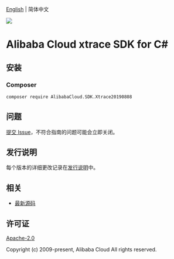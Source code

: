 [English](README.md) | 简体中文

![](https://aliyunsdk-pages.alicdn.com/icons/AlibabaCloud.svg)

# Alibaba Cloud xtrace SDK for C#

## 安装

### Composer

```bash
composer require AlibabaCloud.SDK.Xtrace20190808
```

## 问题

[提交 Issue](https://github.com/aliyun/alibabacloud-csharp-sdk/issues/new)，不符合指南的问题可能会立即关闭。

## 发行说明

每个版本的详细更改记录在[发行说明](./ChangeLog.md)中。

## 相关

* [最新源码](https://github.com/aliyun/alibabacloud-csharp-sdk/)

## 许可证

[Apache-2.0](http://www.apache.org/licenses/LICENSE-2.0)

Copyright (c) 2009-present, Alibaba Cloud All rights reserved.
